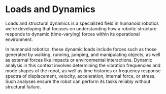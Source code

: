 # Loads and Dynamics
Loads and structural dynamics is a specialized field in humanoid robotics we're developing that focuses on understanding how a robotic structure responds to dynamic (time-varying) forces within its operational environment.

 In humanoid robotics, these dynamic loads include forces such as those generated by walking, running, jumping, and manipulating objects, as well as external forces like impacts or environmental interactions. Dynamic analysis in this context involves determining the vibration frequencies and mode shapes of the robot, as well as time histories or frequency response spectra of displacement, velocity, acceleration, internal force, or stress. Such analyses ensure the robot can perform its tasks reliably without structural failure.

